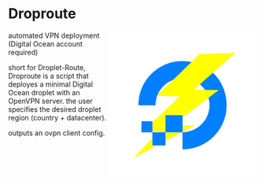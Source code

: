 # Droproute

<img src="https://raw.githubusercontent.com/feltrite/Droproute/master/droproute.jpg" width="300" align="right">
automated VPN deployment (Digital Ocean account required)

short for Droplet-Route,
Droproute is a script that deployes a minimal Digital Ocean
droplet with an OpenVPN server. the user specifies the desired
droplet region (country + datacenter).

outputs an ovpn client config.
